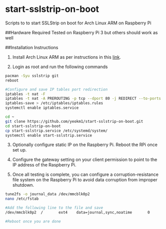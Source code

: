 # start-sslstrip-on-boot
Scripts to to start SSLStrip on boot for Arch Linux ARM on Raspberry Pi

##Hardware Required
Tested on Raspberry Pi 3 but others should work as well

##Installation Instructions

1) Install Arch Linux ARM as per instructions in this [link](https://archlinuxarm.org/platforms/armv8/broadcom/raspberry-pi-3).

2) Login as root and run the following commands

```bash
pacman -Syu sslstrip git
reboot

#Configure and save IP tables port redirection
iptables -t nat -F
iptables -t nat -A PREROUTING -p tcp --dport 80 -j REDIRECT --to-ports 8080
iptables-save > /etc/iptables/iptables.rules
systemctl enable iptables.service

cd ~
git clone https://github.com/yeokm1/start-sslstrip-on-boot.git
cd start-sslstrip-on-boot
cp start-sslstrip.service /etc/systemd/system/
systemctl enable start-sslstrip.service
```

3) Optionally configure static IP on the Raspberry Pi. Reboot the RPi once set up.

4) Configure the gateway setting on your client permission to point to the IP address of the Raspberry Pi.

5) Once all testing is complete, you can configure a corruption-resistance file system on the Raspberry Pi to avoid data corruption from improper shutdown. 

```bash
tune2fs -o journal_data /dev/mmcblk0p2
nano /etc/fstab

#Add the following line to the file and save
/dev/mmcblk0p2  /       ext4    data=journal,sync,noatime       0       1

#Reboot once you are done
```


